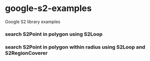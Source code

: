 # google-s2-examples
Google S2 library examples


### search S2Point in polygon using S2Loop
### search S2Point in polygon within radius using S2Loop and S2RegionCoverer

